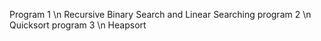 Program 1 \n
	Recursive Binary Search and Linear Searching
program 2 \n
	Quicksort
program 3 \n
	Heapsort
